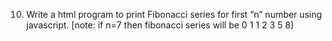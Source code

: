 10. Write a html program to print Fibonacci series for first “n” number using javascript. [note: if n=7 then fibonacci series will be  0 1 1 2 3 5 8]